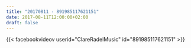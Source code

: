 ```yaml
---
title: "20170811 - 891985117621151"
date: 2017-08-11T12:00:00+02:00
draft: false
---
```


{{< facebookvideov userid="ClareRadelMusic" id="891985117621151" >}}